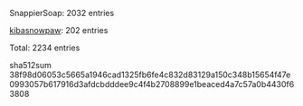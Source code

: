 SnappierSoap: 2032 entries

[kibasnowpaw](https://github.com/kibasnowpaw): 202 entries

Total: 2234 entries

sha512sum
38f98d06053c5665a1946cad1325fb6fe4c832d83129a150c348b15654f47e0993057b617916d3afdcbdddee9c4f4b2708899e1beaced4a7c57a0b4430f63808
